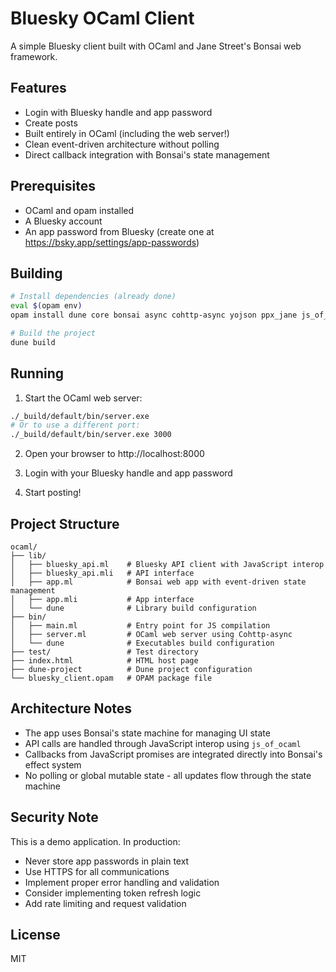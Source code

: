 # Bluesky OCaml Client

A simple Bluesky client built with OCaml and Jane Street's Bonsai web framework.

## Features

- Login with Bluesky handle and app password
- Create posts
- Built entirely in OCaml (including the web server!)
- Clean event-driven architecture without polling
- Direct callback integration with Bonsai's state management

## Prerequisites

- OCaml and opam installed
- A Bluesky account
- An app password from Bluesky (create one at https://bsky.app/settings/app-passwords)

## Building

```bash
# Install dependencies (already done)
eval $(opam env)
opam install dune core bonsai async cohttp-async yojson ppx_jane js_of_ocaml js_of_ocaml-ppx

# Build the project
dune build
```

## Running

1. Start the OCaml web server:
```bash
./_build/default/bin/server.exe
# Or to use a different port:
./_build/default/bin/server.exe 3000
```

2. Open your browser to http://localhost:8000

3. Login with your Bluesky handle and app password

4. Start posting!

## Project Structure

```
ocaml/
├── lib/
│   ├── bluesky_api.ml    # Bluesky API client with JavaScript interop
│   ├── bluesky_api.mli   # API interface
│   ├── app.ml            # Bonsai web app with event-driven state management
│   ├── app.mli           # App interface
│   └── dune              # Library build configuration
├── bin/
│   ├── main.ml           # Entry point for JS compilation
│   ├── server.ml         # OCaml web server using Cohttp-async
│   └── dune              # Executables build configuration
├── test/                 # Test directory
├── index.html            # HTML host page
├── dune-project          # Dune project configuration
└── bluesky_client.opam   # OPAM package file
```

## Architecture Notes

- The app uses Bonsai's state machine for managing UI state
- API calls are handled through JavaScript interop using `js_of_ocaml`
- Callbacks from JavaScript promises are integrated directly into Bonsai's effect system
- No polling or global mutable state - all updates flow through the state machine

## Security Note

This is a demo application. In production:
- Never store app passwords in plain text
- Use HTTPS for all communications
- Implement proper error handling and validation
- Consider implementing token refresh logic
- Add rate limiting and request validation

## License

MIT